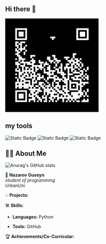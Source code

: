 ## Hi there 👋

<img src="https://github.com/Chajrob/Chajrob/blob/main/downsign-qr-code.gif" alt="The Unlimited" width="300">

## my tools
![Static Badge](https://img.shields.io/badge/py-python-blue?logo=python)
![Static Badge](https://img.shields.io/badge/-PyCharm-grey?logo=pycharm)
![Static Badge](https://img.shields.io/badge/-git%20bash-grey?logo=gitforwindows)

## 🙋‍♂️ About Me

![Anurag's GitHub stats](https://github-readme-stats.vercel.app/api?username=Chajrob&show_icons=true&theme=radical)

🚀 **Nazarov Guseyn**\
*student of programming*\
*UrbanUni*

💡 **Projects:**
<!--
1. **DevVani ChatApp:** Experience Real-Time Communication with our MERN-based Chat Application.
2. **Sarvam AI:** Discover AI Excellence: Explore 100+ Platforms, Offers, and Solutions in One Seamless React Web App!
5. **News App:** Developed a sophisticated application integrating real-time updates and user-friendly interfaces.
6. **Weather Forecasting Web App:** Utilizing HTML, CSS, and JavaScript for accurate weather predictions.
-->
🛠️ **Skills:**
- **Languages:** Python
<!-- - **Frameworks:** React JS, Express JS, TensorFlow
- **Libraries:** NumPy, Pandas, Sci-kit Learn, Seaborn, Matplotlib-->
- **Tools:** GitHub
<!--- **Deployment:** AWS, Docker, Kubernetes
- **Other:** Big Data, Machine Learning, DBMS, Operating System, Data Structure, Computer Networks, AI
-->
🏆 **Achievements/Co-Curricular:**
<!-- 1. Led a dynamic team to success in SIH'23, showcasing innovation and problem-solving prowess.
2. Completed over 100 GeekforGeeks questions, demonstrating dedication to skill development.
3. Recognized as a standout participant in the esteemed Inter-School Debate Competition, showcasing exceptional proficiency in communication.
4. Strong Interest in International Relation -->
